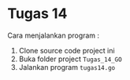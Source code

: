 # Tugas 14

Cara menjalankan program :

1. Clone source code project ini
2. Buka folder project `Tugas_14_GO`
3. Jalankan program `tugas14.go`
